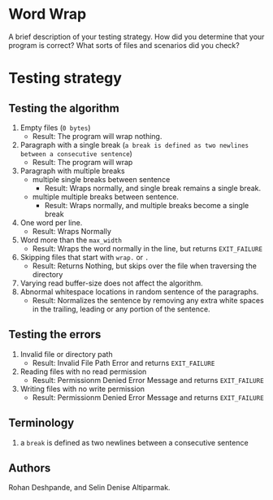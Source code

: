 # Word Wrap

A brief description of your testing strategy. How did you determine that your program is
correct? What sorts of files and scenarios did you check?

# Testing strategy

## Testing the algorithm
1. Empty files (```0 bytes```)
    - Result: The program will wrap nothing.
2. Paragraph with a single break (```a break is defined as two newlines between a consecutive sentence```)
    - Result: The program will wrap 
3. Paragraph with multiple breaks
    - multiple single breaks between sentence
        - Result: Wraps normally, and single break remains a single break.
    - multiple multiple breaks between sentence.
        - Result: Wraps normally, and multiple breaks become a single break
4. One word per line.
    - Result: Wraps Normally
5. Word more than the ```max_width```
    - Result: Wraps the word normally in the line, but returns ```EXIT_FAILURE```
6. Skipping files that start with ```wrap.``` or ```.```
    - Result: Returns Nothing, but skips over the file when traversing the directory
7. Varying read buffer-size does not affect the algorithm.
8. Abnormal whitespace locations in random sentence of the paragraphs.
    - Result: Normalizes the sentence by removing any extra white spaces in the trailing, leading or any portion of the sentence. 


## Testing the errors
1. Invalid file or directory path
    - Result: Invalid File Path Error and returns ```EXIT_FAILURE```
2. Reading files with no read permission
    - Result: Permissionm Denied Error Message and returns ```EXIT_FAILURE```
3. Writing files with no write permission
    - Result: Permissionm Denied Error Message and returns ```EXIT_FAILURE```

## Terminology
1. a ```break``` is defined as two newlines between a consecutive sentence

## Authors
Rohan Deshpande, and Selin Denise Altiparmak.